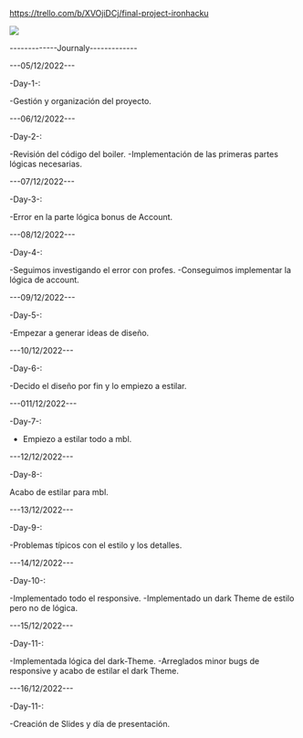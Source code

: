 https://trello.com/b/XVOjiDCj/final-project-ironhacku

<img src= "https://hackrocks.com/media/static/institutions/img/ironhack_dark.png">

-------------Journaly-------------

---05/12/2022---

-Day-1-:

-Gestión y organización del proyecto.

---06/12/2022---

-Day-2-:

-Revisión del código del boiler.
-Implementación de las primeras partes lógicas necesarias.

---07/12/2022---

-Day-3-:

-Error en la parte lógica bonus de Account.

---08/12/2022---

-Day-4-:

-Seguimos investigando el error con profes.
-Conseguimos implementar la lógica de account.

---09/12/2022---

-Day-5-:

-Empezar a generar ideas de diseño.

---10/12/2022---

-Day-6-:

-Decido el diseño por fin y lo empiezo a estilar.

---011/12/2022---

-Day-7-:

- Empiezo a estilar todo a mbl.

---12/12/2022---

-Day-8-:

Acabo de estilar para mbl.

---13/12/2022---

-Day-9-:

-Problemas típicos con el estilo y los detalles.

---14/12/2022---

-Day-10-:

-Implementado todo el responsive.
-Implementado un dark Theme de estilo pero no de lógica.

---15/12/2022---

-Day-11-:

-Implementada lógica del dark-Theme.
-Arreglados minor bugs de responsive y acabo de estilar el dark Theme.

---16/12/2022---

-Day-11-:

-Creación de Slides y día de presentación.
